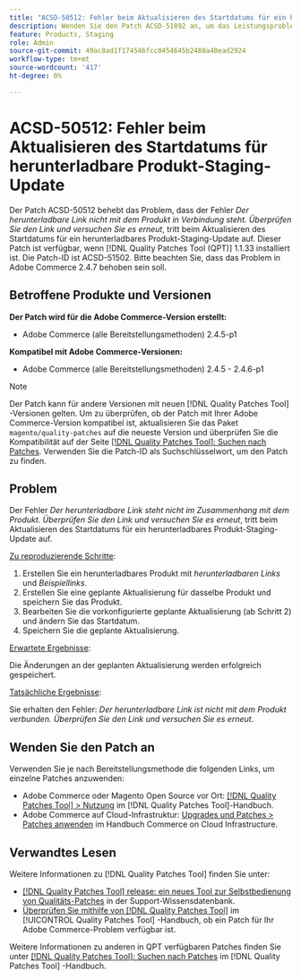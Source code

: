 ```yaml
---
title: "ACSD-50512: Fehler beim Aktualisieren des Startdatums für ein herunterladbares Produkt-Staging-Update"
description: Wenden Sie den Patch ACSD-51892 an, um das Leistungsproblem von Adobe Commerce zu beheben, bei dem der Fehler *Der herunterladbare Link ist nicht mit dem Produkt verknüpft ist. Überprüfen Sie den Link und versuchen Sie es erneut*, tritt auf, wenn das Startdatum für ein herunterladbares Produkt-Staging-Update aktualisiert wird.
feature: Products, Staging
role: Admin
source-git-commit: 49ac8ad1f174546fcc0454645b2480a40ead2924
workflow-type: tm+mt
source-wordcount: '417'
ht-degree: 0%

---
```


# ACSD-50512: Fehler beim Aktualisieren des Startdatums für herunterladbare Produkt-Staging-Update

Der Patch ACSD-50512 behebt das Problem, dass der Fehler *Der herunterladbare Link nicht mit dem Produkt in Verbindung steht. Überprüfen Sie den Link und versuchen Sie es erneut*, tritt beim Aktualisieren des Startdatums für ein herunterladbares Produkt-Staging-Update auf. Dieser Patch ist verfügbar, wenn [!DNL Quality Patches Tool (QPT)] 1.1.33 installiert ist. Die Patch-ID ist ACSD-51502. Bitte beachten Sie, dass das Problem in Adobe Commerce 2.4.7 behoben sein soll.

## Betroffene Produkte und Versionen

**Der Patch wird für die Adobe Commerce-Version erstellt:**

* Adobe Commerce (alle Bereitstellungsmethoden) 2.4.5-p1

**Kompatibel mit Adobe Commerce-Versionen:**

* Adobe Commerce (alle Bereitstellungsmethoden) 2.4.5 - 2.4.6-p1

>[!NOTE]
>
>Der Patch kann für andere Versionen mit neuen [!DNL Quality Patches Tool] -Versionen gelten. Um zu überprüfen, ob der Patch mit Ihrer Adobe Commerce-Version kompatibel ist, aktualisieren Sie das Paket `magento/quality-patches` auf die neueste Version und überprüfen Sie die Kompatibilität auf der Seite [[!DNL Quality Patches Tool]: Suchen nach Patches](https://experienceleague.adobe.com/tools/commerce-quality-patches/index.html). Verwenden Sie die Patch-ID als Suchschlüsselwort, um den Patch zu finden.

## Problem

Der Fehler *Der herunterladbare Link steht nicht im Zusammenhang mit dem Produkt. Überprüfen Sie den Link und versuchen Sie es erneut*, tritt beim Aktualisieren des Startdatums für ein herunterladbares Produkt-Staging-Update auf.

<u>Zu reproduzierende Schritte</u>:

1. Erstellen Sie ein herunterladbares Produkt mit *herunterladbaren Links* und *Beispiellinks*.
1. Erstellen Sie eine geplante Aktualisierung für dasselbe Produkt und speichern Sie das Produkt.
1. Bearbeiten Sie die vorkonfigurierte geplante Aktualisierung (ab Schritt 2) und ändern Sie das Startdatum.
1. Speichern Sie die geplante Aktualisierung.

<u>Erwartete Ergebnisse</u>:

Die Änderungen an der geplanten Aktualisierung werden erfolgreich gespeichert.

<u>Tatsächliche Ergebnisse</u>:

Sie erhalten den Fehler: *Der herunterladbare Link ist nicht mit dem Produkt verbunden. Überprüfen Sie den Link und versuchen Sie es erneut*.

## Wenden Sie den Patch an

Verwenden Sie je nach Bereitstellungsmethode die folgenden Links, um einzelne Patches anzuwenden:

* Adobe Commerce oder Magento Open Source vor Ort: [[!DNL Quality Patches Tool] > Nutzung](https://experienceleague.adobe.com/docs/commerce-operations/tools/quality-patches-tool/usage.html) im [!DNL Quality Patches Tool]-Handbuch.
* Adobe Commerce auf Cloud-Infrastruktur: [Upgrades und Patches > Patches anwenden](https://experienceleague.adobe.com/docs/commerce-cloud-service/user-guide/develop/upgrade/apply-patches.html) im Handbuch Commerce on Cloud Infrastructure.

## Verwandtes Lesen

Weitere Informationen zu [!DNL Quality Patches Tool] finden Sie unter:

* [[!DNL Quality Patches Tool] release: ein neues Tool zur Selbstbedienung von Qualitäts-Patches](https://experienceleague.adobe.com/en/docs/commerce-knowledge-base/kb/announcements/commerce-announcements/magento-quality-patches-released-new-tool-to-self-serve-quality-patches) in der Support-Wissensdatenbank.
* [Überprüfen Sie mithilfe von  [!DNL Quality Patches Tool]](/help/tools/quality-patches-tool/patches-available-in-qpt/check-patch-for-magento-issue-with-magento-quality-patches.md) im [!UICONTROL Quality Patches Tool] -Handbuch, ob ein Patch für Ihr Adobe Commerce-Problem verfügbar ist.


Weitere Informationen zu anderen in QPT verfügbaren Patches finden Sie unter [[!DNL Quality Patches Tool]: Suchen nach Patches](https://experienceleague.adobe.com/tools/commerce-quality-patches/index.html) im [!DNL Quality Patches Tool] -Handbuch.
